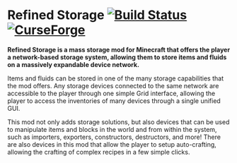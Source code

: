 # Refined Storage [![Build Status](https://jenkins.raoulvdberge.com/buildStatus/icon?job=refinedstorage-mc1.14)](https://jenkins.raoulvdberge.com/job/refinedstorage/) [![CurseForge](http://cf.way2muchnoise.eu/full_243076_downloads.svg)](http://minecraft.curseforge.com/projects/refined-storage)

**Refined Storage is a mass storage mod for Minecraft that offers the player a network-based storage system, allowing them to store items and fluids on a massively expandable device network.**

Items and fluids can be stored in one of the many storage capabilities that the mod offers. Any storage devices connected to the same network are accessible to the player through one simple Grid interface, allowing the player to access the inventories of many devices through a single unified GUI.

This mod not only adds storage solutions, but also devices that can be used to manipulate items and blocks in the world and from within the system, such as importers, exporters, constructors, destructors, and more! There are also devices in this mod that allow the player to setup auto-crafting, allowing the crafting of complex recipes in a few simple clicks.

